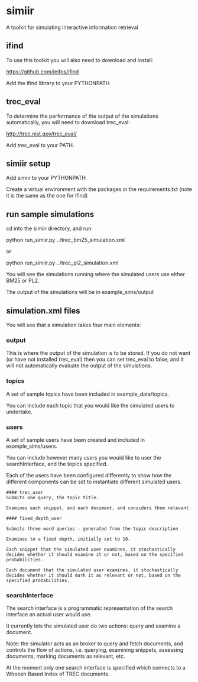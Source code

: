 # simiir

A toolkit for simulating interactive information retrieval


## ifind
To use this toolkit you will also need to download and install:

https://github.com/leifos/ifind

Add the ifind library to your PYTHONPATH


## trec_eval

To determine the performance of the output of the simulations automatically, you will need to download trec_eval:

http://trec.nist.gov/trec_eval/

Add trec_eval to your PATH.


## simiir setup

Add simiir to your PYTHONPATH

Create a virtual environment with the packages in the requirements.txt (note it is the same as the one for ifind)


## run sample simulations

cd into the simiir directory, and run:

python run_simiir.py ../trec_bm25_simulation.xml

or

python run_simiir.py ../trec_pl2_simulation.xml

You will see the simulations running where the simulated users use either BM25 or PL2.

The output of the simulations will be in example_sims/output


## simulation.xml files

You will see that a simulation takes four main elements:

### output
This is where the output of the simulation is to be stored.
If you do not want (or have not installed trec_eval) then you can set trec_eval to false,
and it will not automatically evaluate the output of the simulations.


### topics
A set of sample topics have been included in example_data/topics.

You can include each topic that you would like the simulated users to undertake.


### users
A set of sample users have been created and included in example_sims/users.

You can include however many users you would like to user the searchInterface, and the topics specified.

Each of the users have been configured differently to show how the different components can be set to instantiate different simulated users.

    #### trec_user
    Submits one query, the topic title.

    Examines each snippet, and each document, and considers them relevant.

    #### fixed_depth_user

    Submits three word queries - generated from the topic description

    Examines to a fixed depth, initially set to 10.

    Each snippet that the simulated user examines, it stochastically decides whether it should examine it or not, based on the specified probabilities.

    Each document that the simulated user examines, it stochastically decides whether it should mark it as relevant or not, based on the specified probabilities.


### searchInterface
The search interface is a programmatic representation of the search interface an actual user would use.

It currently lets the simulated user do two actions: query and examine a document.

Note: the simulator acts as an broker to query and fetch documents, and controls the flow of actions, i.e.
querying, examining snippets, assessing documents, marking documents as relevant, etc.

At the moment only one search interface is specified which connects to a Whoosh Based Index of TREC documents.









